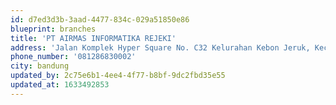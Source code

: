 ```yaml
---
id: d7ed3d3b-3aad-4477-834c-029a51850e86
blueprint: branches
title: 'PT AIRMAS INFORMATIKA REJEKI'
address: 'Jalan Komplek Hyper Square No. C32 Kelurahan Kebon Jeruk, Kecamatan Andir, Kota Bandung, Jawa Barat'
phone_number: '081286830002'
city: bandung
updated_by: 2c75e6b1-4ee4-4f77-b8bf-9dc2fbd35e55
updated_at: 1633492853
---
```

